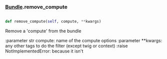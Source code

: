 ### [Bundle](Bundle.md).remove_compute

```py

def remove_compute(self, compute, **kwargs)

```



Remove a 'compute' from the bundle

:parameter str compute: name of the compute options
:parameter **kwargs: any other tags to do the filter
    (except twig or context)
:raise NotImplementedError: because it isn't

